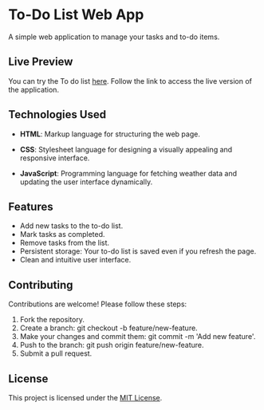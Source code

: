 # To-Do List Web App

A simple web application to manage your tasks and to-do items.

## Live Preview

You can try the To do list [here](https://to-do-list-webapp-eight.vercel.app/). Follow the link to access the live version of the application.

## Technologies Used
- **HTML**: Markup language for structuring the web page.

- **CSS**: Stylesheet language for designing a visually appealing and responsive interface.

- **JavaScript**: Programming language for fetching weather data and updating the user interface dynamically.

## Features

- Add new tasks to the to-do list.
- Mark tasks as completed.
- Remove tasks from the list.
- Persistent storage: Your to-do list is saved even if you refresh the page.
- Clean and intuitive user interface.

## Contributing
Contributions are welcome! Please follow these steps:

1. Fork the repository.
2. Create a branch: git checkout -b feature/new-feature.
3. Make your changes and commit them: git commit -m 'Add new feature'.
4. Push to the branch: git push origin feature/new-feature.
5. Submit a pull request.

## License
This project is licensed under the [MIT License](LICENSE).